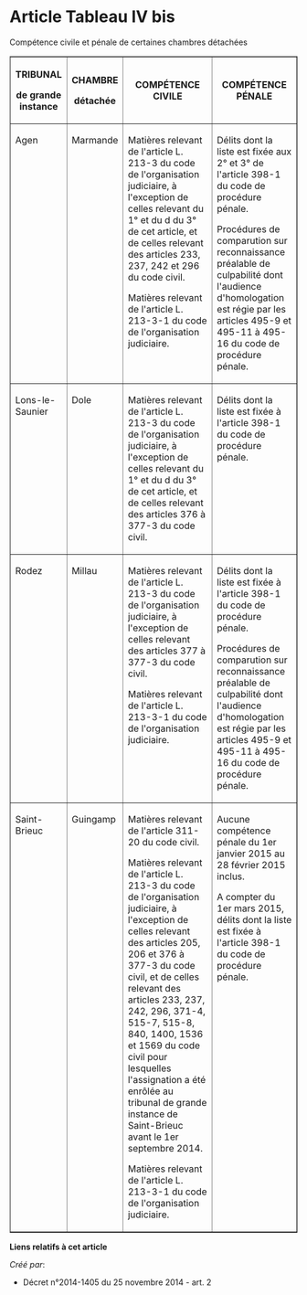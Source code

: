 # Article Tableau IV bis

Compétence civile et pénale de certaines chambres détachées

<table border="1">
  <tbody>
    <tr>
      <th>

TRIBUNAL 

de grande instance

</th>
      <th>

CHAMBRE 

détachée

</th>
      <th>

COMPÉTENCE CIVILE

</th>
      <th>

COMPÉTENCE PÉNALE

</th>
    </tr>
    <tr>
      <td valign="top" align="left">

Agen

</td>
      <td align="left" valign="top">

Marmande

</td>
      <td valign="top" align="left">

Matières relevant de l'article L. 213-3 du code de l'organisation judiciaire, à l'exception de celles relevant du 1° et du d
du 3° de cet article, et de celles relevant des articles 233, 237, 242 et 296 du code civil.

Matières relevant de l'article L. 213-3-1 du code de l'organisation judiciaire.

</td>
      <td align="left" valign="top">

Délits dont la liste est fixée aux 2° et 3° de l'article 398-1 du code de procédure pénale.

Procédures de comparution sur reconnaissance préalable de culpabilité dont l'audience d'homologation est régie par les
articles 495-9 et 495-11 à 495-16 du code de procédure pénale.

</td>
    </tr>
    <tr>
      <td align="left" valign="top">

Lons-le-Saunier

</td>
      <td valign="top" align="left">

Dole

</td>
      <td align="left" valign="top">

Matières relevant de l'article L. 213-3 du code de l'organisation judiciaire, à l'exception de celles relevant du 1° et du d
du 3° de cet article, et de celles relevant des articles 376 à 377-3 du code civil.

</td>
      <td valign="top" align="left">

Délits dont la liste est fixée à l'article 398-1 du code de procédure pénale.

</td>
    </tr>
    <tr>
      <td valign="top" align="left">

Rodez

</td>
      <td valign="top" align="left">

Millau

</td>
      <td align="left" valign="top">

Matières relevant de l'article L. 213-3 du code de l'organisation judiciaire, à l'exception de celles relevant des articles
377 à 377-3 du code civil.

Matières relevant de l'article L. 213-3-1 du code de l'organisation judiciaire.

</td>
      <td valign="top" align="left">

Délits dont la liste est fixée à l'article 398-1 du code de procédure pénale.

Procédures de comparution sur reconnaissance préalable de culpabilité dont l'audience d'homologation est régie par les
articles 495-9 et 495-11 à 495-16 du code de procédure pénale.

</td>
    </tr>
    <tr>
      <td valign="top" align="left">

Saint-Brieuc

</td>
      <td align="left" valign="top">

Guingamp

</td>
      <td valign="top" align="left">

Matières relevant de l'article 311-20 du code civil.

Matières relevant de l'article L. 213-3 du code de l'organisation judiciaire, à l'exception de celles relevant des articles
205, 206 et 376 à 377-3 du code civil, et de celles relevant des articles 233, 237, 242, 296, 371-4, 515-7, 515-8, 840, 1400,
1536 et 1569 du code civil pour lesquelles l'assignation a été enrôlée au tribunal de grande instance de Saint-Brieuc avant
le 1er septembre 2014.

Matières relevant de l'article L. 213-3-1 du code de l'organisation judiciaire.

</td>
      <td valign="top" align="left">

Aucune compétence pénale du 1er janvier 2015 au 28 février 2015 inclus.

A compter du 1er mars 2015, délits dont la liste est fixée à l'article 398-1 du code de procédure pénale.

</td>
    </tr>
  </tbody>
</table>

**Liens relatifs à cet article**

_Créé par_:

  - Décret n°2014-1405 du 25 novembre 2014 - art. 2
